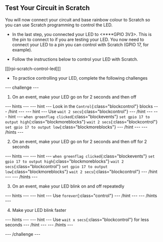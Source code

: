 ## Test Your Circuit in Scratch

You will now connect your circuit and base rainbow colour to Scratch so you can use Scratch programming to control the LED.

+ In the last step, you connected your LED to <****GPIO 3V3>. This is the pin to connect to if you are testing your LED. You now need to connect your LED to a pin you can control with Scratch (GPIO 17, for example).

+ Follow the instructions below to control your LED with Scratch.

[[[rpi-scratch-control-led]]]

+ To practice controlling your LED, complete the following challenges

--- challenge ---

1) On an event, make your LED go on for 2 seconds and then off

--- hints ---
--- hint ---
Look in the `Control`{:class="blockcontrol"} blocks
--- /hint ---
--- hint ---
Use `wait 2 secs`{:class="blockcontrol"}
--- /hint ---
--- hint ---
`when greenflag clicked`{:class="blockevents"}
`set gpio 17 to output high`{:class="blockmoreblocks"}
`wait 2 secs`{:class="blockcontrol"}
`set gpio 17 to output low`{:class="blockmoreblocks"}
--- /hint ---
--- /hints ---

2) On an event, make your LED go on for 2 seconds and then off for 2 seconds

--- hints ---
--- hint ---
`when greenflag clicked`{:class="blockevents"}
`set gpio 17 to output high`{:class="blockmoreblocks"}
`wait 2 secs`{:class="blockcontrol"}
`set gpio 17 to output low`{:class="blockmoreblocks"}
`wait 2 secs`{:class="blockcontrol"}
--- /hint ---
--- /hints ---

3) On an event, make your LED blink on and off repeatedly

--- hints ---
--- hint ---
Use `forever`{:class="control"}
--- /hint ---
--- /hints ---

4) Make your LED blink faster

--- hints ---
--- hint ---
Use `wait x secs`{:class="blockcontrol"} for less seconds
--- /hint ---
--- /hints ---

--- /challenge ---
